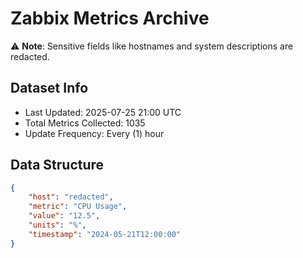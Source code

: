 # Zabbix Metrics Archive

⚠️ **Note**: Sensitive fields like hostnames and system descriptions are redacted.

## Dataset Info
- Last Updated: 2025-07-25 21:00 UTC
- Total Metrics Collected: 1035
- Update Frequency: Every (1) hour

## Data Structure
```json
{
    "host": "redacted",
    "metric": "CPU Usage",
    "value": "12.5",
    "units": "%",
    "timestamp": "2024-05-21T12:00:00"
}
```
